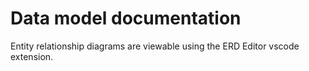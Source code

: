 # Data model documentation

Entity relationship diagrams are viewable using the ERD Editor vscode extension.